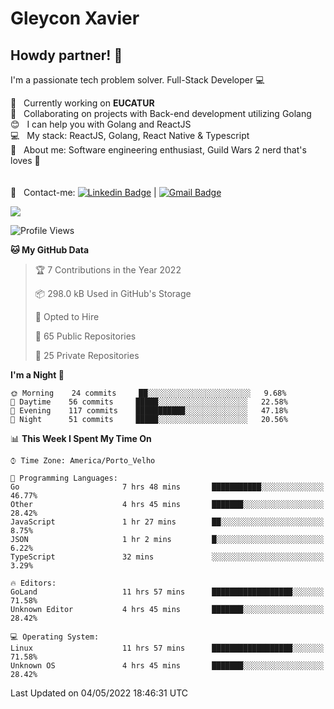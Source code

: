 # Gleycon Xavier

## Howdy partner! 👋

I'm a passionate tech problem solver.
Full-Stack Developer :computer:

 :rocket:  &nbsp; Currently working on **EUCATUR**
 <br/> :purple_heart: &nbsp; Collaborating on projects with Back-end development utilizing Golang
 <br/> :blush: &nbsp; I can help you with Golang and ReactJS
 <br/> :computer: &nbsp; My stack: ReactJS, Golang, React Native & Typescript
 <br/> 💬  &nbsp; About me: Software engineering enthusiast, Guild Wars 2 nerd that's loves :apple:
 <br/>
 <br/>
 <br/> :email: &nbsp; Contact-me: [![Linkedin Badge](https://img.shields.io/badge/-GleyconXavier-blue?style=flat-square&logo=Linkedin&logoColor=white&link=https://www.linkedin.com/in/gleyconxavier/)](https://www.linkedin.com/in/gleyconxavier/) 
| 
[![Gmail Badge](https://img.shields.io/badge/-gleyconxcarlos@gmail.com-c14438?style=flat-square&logo=Gmail&logoColor=white&link=mailto:gleyconxcarlos@gmail.com)](mailto:gleyconxcarlos@gmail.com)

![](https://komarev.com/ghpvc/?username=gleyconxavier)

<!--START_SECTION:waka-->
![Profile Views](http://img.shields.io/badge/Profile%20Views-1-blue)

**🐱 My GitHub Data** 

> 🏆 7 Contributions in the Year 2022
 > 
> 📦 298.0 kB Used in GitHub's Storage 
 > 
> 💼 Opted to Hire
 > 
> 📜 65 Public Repositories 
 > 
> 🔑 25 Private Repositories  
 > 
**I'm a Night 🦉** 

```text
🌞 Morning    24 commits     ██░░░░░░░░░░░░░░░░░░░░░░░   9.68% 
🌆 Daytime    56 commits     █████░░░░░░░░░░░░░░░░░░░░   22.58% 
🌃 Evening    117 commits    ███████████░░░░░░░░░░░░░░   47.18% 
🌙 Night      51 commits     █████░░░░░░░░░░░░░░░░░░░░   20.56%

```


📊 **This Week I Spent My Time On** 

```text
⌚︎ Time Zone: America/Porto_Velho

💬 Programming Languages: 
Go                       7 hrs 48 mins       ███████████░░░░░░░░░░░░░░   46.77% 
Other                    4 hrs 45 mins       ███████░░░░░░░░░░░░░░░░░░   28.42% 
JavaScript               1 hr 27 mins        ██░░░░░░░░░░░░░░░░░░░░░░░   8.75% 
JSON                     1 hr 2 mins         █░░░░░░░░░░░░░░░░░░░░░░░░   6.22% 
TypeScript               32 mins             ░░░░░░░░░░░░░░░░░░░░░░░░░   3.29%

🔥 Editors: 
GoLand                   11 hrs 57 mins      ██████████████████░░░░░░░   71.58% 
Unknown Editor           4 hrs 45 mins       ███████░░░░░░░░░░░░░░░░░░   28.42%

💻 Operating System: 
Linux                    11 hrs 57 mins      ██████████████████░░░░░░░   71.58% 
Unknown OS               4 hrs 45 mins       ███████░░░░░░░░░░░░░░░░░░   28.42%

```


 Last Updated on 04/05/2022 18:46:31 UTC
<!--END_SECTION:waka-->
